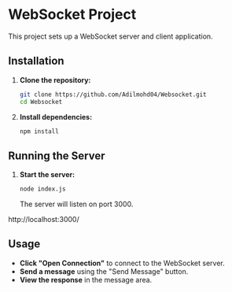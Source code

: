 # WebSocket Project

This project sets up a WebSocket server and client application. 

## Installation

1. **Clone the repository:**

   ```bash
   git clone https://github.com/Adilmohd04/Websocket.git
   cd Websocket
   ```

2. **Install dependencies:**

   ```bash
   npm install
   ```

## Running the Server

1. **Start the server:**

   ```bash
   node index.js
   ```

   The server will listen on port 3000.

http://localhost:3000/
## Usage

- **Click "Open Connection"** to connect to the WebSocket server.
- **Send a message** using the "Send Message" button.
- **View the response** in the message area.

